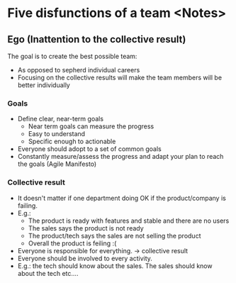 # Five disfunctions of a team \<Notes\>

## Ego (Inattention to the collective result)

The goal is to create the best possible team:
* As opposed to sepherd individual careers
* Focusing on the collective results will make the team members will be better individually

### Goals 

* Define clear, near-term goals
  * Near term goals can measure the progress
  * Easy to understand
  * Specific enough to actionable
* Everyone should adopt to a set of common goals
* Constantly measure/assess the progress and adapt your plan to reach the goals (Agile Manifesto)

### Collective result 

* It doesn't matter if one department doing OK if the product/company is failing.
* E.g.:
  * The product is ready with features and stable and there are no users
  * The sales says the product is not ready
  * The product/tech says the sales are not selling the product
  * Overall the product is feiling :(
* Everyone is responsible for everything. -> collective result
* Everyone should be involved to every activity.
*  E.g.: the tech should know about the sales. The sales should know about the tech etc....  
